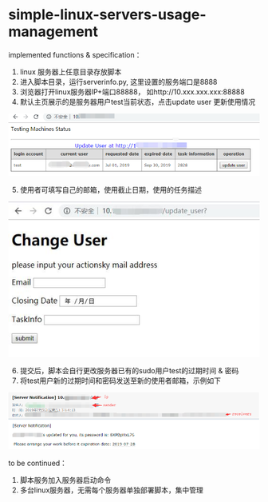 # simple-linux-servers-usage-management

implemented functions & specification：

1. linux 服务器上任意目录存放脚本
2. 进入脚本目录，运行serverinfo.py, 这里设置的服务端口是8888
3. 浏览器打开linux服务器IP+端口88888， 如http://10.xxx.xxx.xxx:88888
4. 默认主页展示的是服务器用户test当前状态，点击update user 更新使用情况

  ![images](https://raw.githubusercontent.com/joycezhou007/simple-linux-servers-usage-management/master/images/index.png)
  
5. 使用者可填写自己的邮箱，使用截止日期，使用的任务描述

  ![images](https://raw.githubusercontent.com/joycezhou007/simple-linux-servers-usage-management/master/images/update_user.jpg)
  
6. 提交后，脚本会自行更改服务器已有的sudo用户test的过期时间 & 密码
7. 将test用户新的过期时间和密码发送至新的使用者邮箱，示例如下 

  ![images](https://raw.githubusercontent.com/joycezhou007/simple-linux-servers-usage-management/master/images/email.png)

to be continued：
1. 脚本服务加入服务器启动命令
2. 多台linux服务器，无需每个服务器单独部署脚本，集中管理
